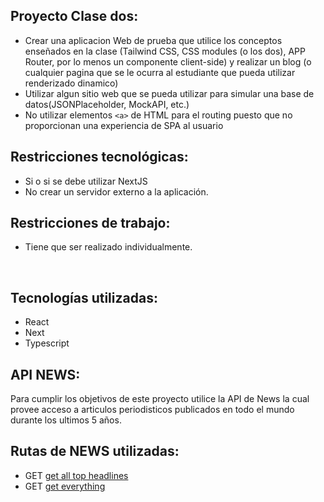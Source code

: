## Proyecto Clase dos:

  - Crear una aplicacion Web de prueba que utilice los conceptos enseñados en la clase (Tailwind CSS, CSS modules (o los dos), APP Router, por lo menos un componente client-side) y realizar un blog (o cualquier pagina que se le ocurra al estudiante que pueda utilizar renderizado dinamico)
  - Utilizar algun sitio web que se pueda utilizar para simular una base de datos(JSONPlaceholder, MockAPI, etc.)
  - No utilizar elementos `<a>` de HTML para el routing puesto que no proporcionan una experiencia de SPA al usuario

## Restricciones tecnológicas:

  - Si o si se debe utilizar NextJS
  - No crear un servidor externo a la aplicación.

## Restricciones de trabajo: 

  - Tiene que ser realizado individualmente.

<br>

## Tecnologías utilizadas:

  - React
  - Next
  - Typescript

## API NEWS:

Para cumplir los objetivos de este proyecto utilice la API de News la cual provee acceso a articulos periodisticos publicados en todo el mundo durante los ultimos 5 años.

## Rutas de NEWS utilizadas:

  - GET [get all top headlines](https://newsapi.org/v2/top-headlines)
  - GET [get everything](https://newsapi.org/v2/everything)